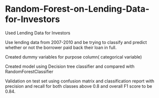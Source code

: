 # Random-Forest-on-Lending-Data-for-Investors

Used Lending Data for Investors

Use lending data from 2007-2010 and be trying to classify and predict whether or not the borrower paid back their loan in full. 

Created dummy variables for purpose column( categorical variable)

Created model using Decision tree classifier and compared with RandomForestClassifier

Validation on test set using confusion matrix and classification report with precision and recall for both classes above 0.8 and overall F1 score to be 0.84.

